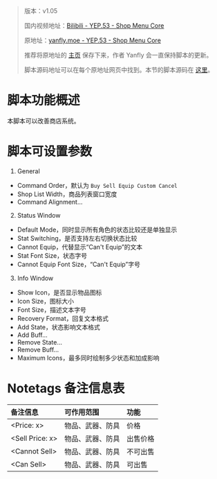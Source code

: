 > 版本：v1.05
>
> 国内视频地址：[Bilibili - YEP.53 - Shop Menu Core](https://www.bilibili.com/video/av3174787/#page=58)
>
> 原地址：[yanfly.moe - YEP.53 - Shop Menu Core](http://yanfly.moe/2015/12/27/yep-52-region-battlebacks/)
> 
> 推荐将原地址的 [主页](http://yanfly.moe/yep/) 保存下来，作者 Yanfly 会一直保持脚本的更新。
> 
> 脚本源码地址可以在每个原地址网页中找到。本节的脚本源码在 [这里](https://www.dropbox.com/s/zlnovi8ttmqluas/YEP_ShopMenuCore.js?dl=0)。

# 脚本功能概述

本脚本可以改善商店系统。

# 脚本可设置参数

1. General

- Command Order，默认为 `Buy Sell Equip Custom Cancel`
- Shop List Width，商品列表窗口宽度
- Command Alignment...

2. Status Window

- Default Mode，同时显示所有角色的状态比较还是单独显示
- Stat Switching，是否支持左右切换状态比较
- Cannot Equip，代替显示“Can't Equip”的文本
- Stat Font Size，状态字号
- Cannot Equip Font Size，“Can't Equip”字号

3. Info Window

- Show Icon，是否显示物品图标
- Icon Size，图标大小
- Font Size，描述文本字号
- Recovery Format，回复文本格式
- Add State，状态影响文本格式
- Add Buff...
- Remove State...
- Remove Buff...
- Maximum Icons，最多同时绘制多少状态和加成影响

# Notetags 备注信息表

备注信息|可作用范围|功能
:-|:-|:-
&lt;Price: x>|物品、武器、防具|价格
&lt;Sell Price: x>|物品、武器、防具|出售价格
&lt;Cannot Sell>|物品、武器、防具|不可出售
&lt;Can Sell>|物品、武器、防具|可出售
